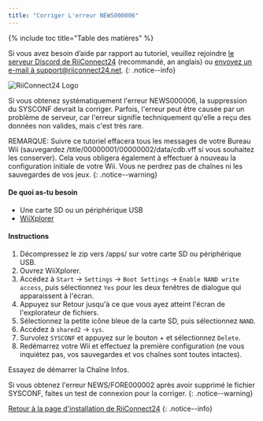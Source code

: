 ```yaml
---
title: "Corriger L'erreur NEWS000006"
---
```


{% include toc title="Table des matières" %}

Si vous avez besoin d’aide par rapport au tutoriel, veuillez rejoindre [le serveur Discord de RiiConnect24](https://discord.gg/b4Y7jfD) (recommandé, an anglais) ou [envoyez un e-mail à support@riiconnect24.net](mailto:support@riiconnect24.net).
{: .notice--info}

![RiiConnect24 Logo](/images/WiiRC24Logo.jpg)

Si vous obtenez systématiquement l'erreur NEWS000006, la suppression du SYSCONF devrait la corriger. Parfois, l'erreur peut être causée par un problème de serveur, car l'erreur signifie techniquement qu'elle a reçu des données non valides, mais c'est très rare.

REMARQUE: Suivre ce tutoriel effacera tous les messages de votre Bureau Wii (sauvegardez /title/00000001/00000002/data/cdb.vff si vous souhaitez les conserver). Cela vous obligera également à effectuer à nouveau la configuration initiale de votre Wii. Vous ne perdrez pas de chaînes ni les sauvegardes de vos jeux.
{: .notice--warning}

#### De quoi as-tu besoin
* Une carte SD ou un périphérique USB
* [WiiXplorer](https://sourceforge.net/projects/wiixplorer/files/latest/download)

#### Instructions

1. Décompressez le zip vers /apps/ sur votre carte SD ou périphérique USB.
1. Ouvrez WiiXplorer.
1. Accédez à `Start` -> `Settings` -> `Boot Settings` -> `Enable NAND write access`, puis sélectionnez `Yes` pour les deux fenêtres de dialogue qui apparaissent à l'écran.
1. Appuyez sur Retour jusqu'à ce que vous ayez atteint l'écran de l'explorateur de fichiers.
1. Sélectionnez la petite icône bleue de la carte SD, puis sélectionnez `NAND`.
1. Accédez à `shared2` -> `sys`.
1. Survolez `SYSCONF` et appuyez sur le bouton + et sélectionnez `Delete`.
1. Redémarrez votre Wii et effectuez la première configuration (ne vous inquiétez pas, vos sauvegardes et vos chaînes sont toutes intactes).

Essayez de démarrer la Chaîne Infos.

Si vous obtenez l'erreur NEWS/FORE000002 après avoir supprimé le fichier SYSCONF, faites un test de connexion pour la corriger.
{: .notice--warning}

[Retour à la page d'installation de RiiConnect24](riiconnect24)
{: .notice--info}
